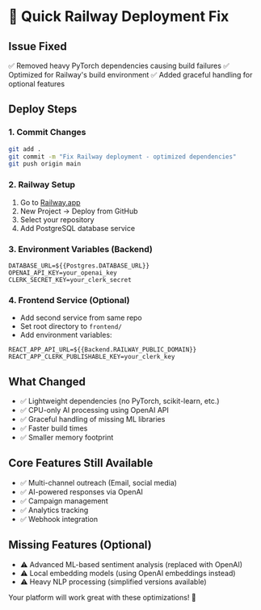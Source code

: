 # 🚂 Quick Railway Deployment Fix

## Issue Fixed
✅ Removed heavy PyTorch dependencies causing build failures
✅ Optimized for Railway's build environment
✅ Added graceful handling for optional features

## Deploy Steps

### 1. Commit Changes
```bash
git add .
git commit -m "Fix Railway deployment - optimized dependencies"
git push origin main
```

### 2. Railway Setup
1. Go to [Railway.app](https://railway.app)
2. New Project → Deploy from GitHub
3. Select your repository
4. Add PostgreSQL database service

### 3. Environment Variables (Backend)
```env
DATABASE_URL=${{Postgres.DATABASE_URL}}
OPENAI_API_KEY=your_openai_key
CLERK_SECRET_KEY=your_clerk_secret
```

### 4. Frontend Service (Optional)
- Add second service from same repo
- Set root directory to `frontend/`
- Add environment variables:
```env
REACT_APP_API_URL=${{Backend.RAILWAY_PUBLIC_DOMAIN}}
REACT_APP_CLERK_PUBLISHABLE_KEY=your_clerk_key
```

## What Changed
- ✅ Lightweight dependencies (no PyTorch, scikit-learn, etc.)
- ✅ CPU-only AI processing using OpenAI API
- ✅ Graceful handling of missing ML libraries
- ✅ Faster build times
- ✅ Smaller memory footprint

## Core Features Still Available
- ✅ Multi-channel outreach (Email, social media)
- ✅ AI-powered responses via OpenAI
- ✅ Campaign management
- ✅ Analytics tracking
- ✅ Webhook integration

## Missing Features (Optional)
- ⚠️ Advanced ML-based sentiment analysis (replaced with OpenAI)
- ⚠️ Local embedding models (using OpenAI embeddings instead)
- ⚠️ Heavy NLP processing (simplified versions available)

Your platform will work great with these optimizations! 🚀
